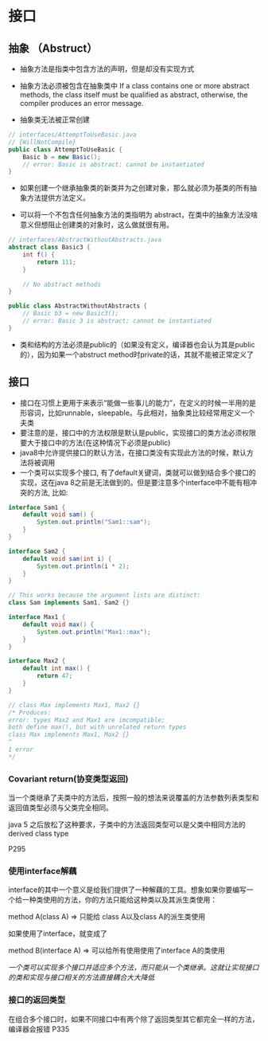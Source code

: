 # 接口

## 抽象 （Abstruct）

* 抽象方法是指类中包含方法的声明，但是却没有实现方式

* 抽象方法必须被包含在抽象类中
If a class contains one or more abstract methods, the class itself must be qualified as abstract, otherwise, the compiler produces an error message.

* 抽象类无法被正常创建

``` java
// interfaces/AttemptToUseBasic.java
// {WillNotCompile}
public class AttemptToUseBasic {
    Basic b = new Basic();
    // error: Basic is abstract; cannot be instantiated
}
```

* 如果创建一个继承抽象类的新类并为之创建对象，那么就必须为基类的所有抽象方法提供方法定义。

* 可以将一个不包含任何抽象方法的类指明为 abstract，在类中的抽象方法没啥意义但想阻止创建类的对象时，这么做就很有用。
``` java
// interfaces/AbstractWithoutAbstracts.java
abstract class Basic3 {
    int f() {
        return 111;
    }
    
    // No abstract methods
}

public class AbstractWithoutAbstracts {
    // Basic b3 = new Basic3();
    // error: Basic 3 is abstract; cannot be instantiated
}
```

* 类和结构的方法必须是public的（如果没有定义，编译器也会认为其是public的），因为如果一个abstruct method时private的话，其就不能被正常定义了


## 接口

* 接口在习惯上更用于来表示“能做一些事儿的能力”，在定义的时候一半用的是形容词，比如runnable，sleepable。与此相对，抽象类比较经常用定义一个夫类
* 要注意的是，接口中的方法权限是默认是public，实现接口的类方法必须权限要大于接口中的方法(在这种情况下必须是public)
* java8中允许提供接口的默认方法，在接口类没有实现此方法的时候，默认方法将被调用
* 一个类可以实现多个接口, 有了default关键词，类就可以做到结合多个接口的实现，这在java 8之前是无法做到的。但是要注意多个interface中不能有相冲突的方法, 比如:
```java
interface Sam1 {
    default void sam() {
        System.out.println("Sam1::sam");
    }
}

interface Sam2 {
    default void sam(int i) {
        System.out.println(i * 2);
    }
}

// This works because the argument lists are distinct:
class Sam implements Sam1, Sam2 {}

interface Max1 {
    default void max() {
        System.out.println("Max1::max");
    }
}

interface Max2 {
    default int max() {
        return 47;
    }
}

// class Max implements Max1, Max2 {}
/* Produces:
error: types Max2 and Max1 are imcompatible;
both define max(), but with unrelated return types
class Max implements Max1, Max2 {}
^
1 error
*/
```

### Covariant return(协变类型返回)

当一个类继承了夫类中的方法后，按照一般的想法来说覆盖的方法参数列表类型和返回值类型必须与父类完全相同。

java 5 之后放松了这种要求，子类中的方法返回类型可以是父类中相同方法的derived class type

P295

### 使用interface解藕

interface的其中一个意义是给我们提供了一种解藕的工具。想象如果你要编写一个给一种类使用的方法，你的方法只能给这种类以及其派生类使用：

method A(class A) => 只能给 class A以及class A的派生类使用

如果使用了interface，就变成了

method B(interface A) => 可以给所有使用使用了interface A的类使用

*一个类可以实现多个接口并适应多个方法，而只能从一个类继承。这就让实现接口的类和实现与接口相关的方法直接耦合大大降低*

### 接口的返回类型

在组合多个接口时，如果不同接口中有两个除了返回类型其它都完全一样的方法，编译器会报错 P335